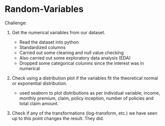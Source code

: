 # Random-Variables


Challenge:

1. Get the numerical variables from our dataset.

   - Read the dataset into python
   - Standardized columns
   - Carried out some cleaning and null value checking
   - Also carried out some exploratory data analysis (EDA)
   - Dropped some categorical colunms since the interest was in numerical

2. Check using a distribution plot if the variables fit the theoretical normal or exponential distribution.

   - used seaborn to plot distributions as per individual variable; income, monthly premium, claim, policy inception, number of policies and total claim amount.

3. Check if any of the transformations (log-transform, etc.) we have seen up to this point changes the result. They did.
